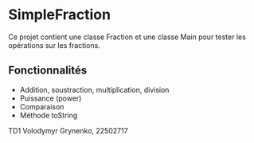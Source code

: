# SimpleFraction

Ce projet contient une classe Fraction et une classe Main pour tester les opérations sur les fractions.

## Fonctionnalités
- Addition, soustraction, multiplication, division
- Puissance (power)
- Comparaison
- Méthode toString

TD1 Volodymyr Grynenko, 22502717